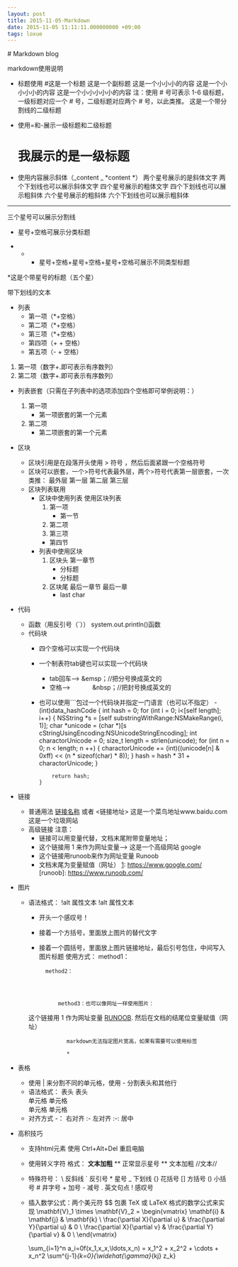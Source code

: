 ```yaml
---
layout: post
title: 2015-11-05-Markdown
date: 2015-11-05 11:11:11.000000000 +09:00
tags: loxue
---
```


\#  Markdown blog

markdown使用说明

- 标题使用
  #这是一个标题
  这是一个副标题
  这是一个小小小的内容
  这是一个小小小小的内容
  这是一个小小小小小的内容
  注：使用 # 号可表示 1-6 级标题，一级标题对应一个 # 号，二级标题对应两个 # 号，以此类推。
  这是一个带分割线的二级标题



- 使用=和-展示一级标题和二级标题

    我展示的是一级标题
    =================



- 使用内容展示斜体（_content _  *content *）
  两个星号展示的是斜体文字
  两个下划线也可以展示斜体文字
  四个星号展示的粗体文字
  四个下划线也可以展示粗斜体
  六个星号展示的粗斜体
  六个下划线也可以展示粗斜体

---

三个星号可以展示分割线

- 星号+空格可展示分类标题

- - - 星号+空格+星号+空格+星号+空格可展示不同类型标题

*这是个带星号的标题（五个星）

带下划线的文本



- 列表
  - 第一项（*+空格）
  - 第二项（*+空格）
  - 第三项（*+空格）
  - 第四项（+ + 空格）
  - 第五项（- + 空格）

1. 第一项（数字+.即可表示有序数列）
2. 第二项（数字+.即可表示有序数列）

- 列表嵌套（只需在子列表中的选项添加四个空格即可举例说明：）
  1. 第一项
     - 第一项嵌套的第一个元素
  2. 第二项
     - 第二项嵌套的第一个元素


- 区块
  - 区块引用是在段落开头使用 > 符号 ，然后后面紧跟一个空格符号
  - 区块可以嵌套，一个>符号代表最外层，两个>符号代表第一层嵌套，一次类推：
    最外层
    第一层
    第二层
    第三层
  - 区块列表联用
    - 区块中使用列表
      使用区块列表
      1. 第一项
         - 第一节
      2. 第二项
      3. 第三项
      - 第四节
    - 列表中使用区块
      1. 区块头
         第一章节
         - 分标题
         - 分标题
      2. 区块尾
         最后一章节
         最后一章
         - last char

- 代码
  - 函数（用反引号（`））
    system.out.println()函数
  - 代码块
    - 四个空格可以实现一个代码块  
    - 一个制表符tab键也可以实现一个代码块
      - tab回车—>
        &emsp；//把分号换成英文的
      - 空格—>
         &nbsp；//把封号换成英文的
    - 也可以使用```包过一个代码块并指定一门语言（也可以不指定）
          - (int)data_hashCode {
              int hash = 0;
              for (int i = 0; i<[self length]; i++) {
                  NSString *s = [self substringWithRange:NSMakeRange(i, 1)];
                  char *unicode = (char *)[s cStringUsingEncoding:NSUnicodeStringEncoding];
                  int charactorUnicode = 0;
                  size_t length = strlen(unicode);
                  for (int n = 0; n < length; n ++) {
                      charactorUnicode += (int)((unicode[n] & 0xff) << (n * sizeof(char) * 8));
                  }
                  hash = hash * 31 + charactorUnicode;
              }

              return hash;
          }


- 链接
  - 普通用法
      [链接名称](链接地址)
      或者
      <链接地址>
  	这是一个菜鸟地址www.baidu.com
  	这是一个垃圾网站
  - 高级链接
    注意：
    - 链接可以用变量代替，文档末尾附带变量地址；
    - 这个链接用 1 来作为网址变量—> 这是一个高级网站      google
    - 这个链接用runoob来作为网址变量 Runoob
    - 文档末尾为变量赋值（网址）
      [1]: https://www.google.com/
      [runoob]: https://www.runoob.com/

- 图片
  - 语法格式：
    !alt 属性文本
    !alt 属性文本
    - 开头一个感叹号！
    - 接着一个方括号，里面放上图片的替代文字
    - 接着一个圆括号，里面放上图片链接地址，最后引号包住，中间写入图片标题
      使用方式：
      	method1：


    		method2：




				method3：也可以像网址一样使用图片：

    这个链接用 1 作为网址变量 [RUNOOB][1].
    然后在文档的结尾位变量赋值（网址）

    [1]: http://img1.imgtn.bdimg.com/it/u=3422130127,1838217106&fm=26&gp=0.jpg

					markdown无法指定图片宽高，如果有需要可以使用标签

					*





- 表格
  - 使用 | 来分割不同的单元格，使用 - 分割表头和其他行
  - 语法格式：
    表头  	 表头 	    	    	    	    
    单元格 	单元格 	    	    	    	    
    单元格 	单元格 	    	    	    	    
  - 对齐方式
    -：   右对齐
    :-	左对齐
    :-:	居中

- 高积技巧
  - 支持html元素
    使用 Ctrl+Alt+Del 重启电脑
  - 使用转义字符
    格式：
        **文本加粗**
        \*\* 正常显示星号 \*\*
    文本加粗
    //文本//
  - 特殊符号：
        \   反斜线
        `   反引号
        *   星号
        _   下划线
        {}  花括号
        []  方括号
        ()  小括号
        #   井字号
        +   加号
        -   减号
        .   英文句点
        !   感叹号
  - 插入数学公式：两个美元符 $$ 包裹 TeX 或 LaTeX 格式的数学公式来实现
    \mathbf{V}_1 \times \mathbf{V}_2 =  \begin{vmatrix}
\mathbf{i} & \mathbf{j} & \mathbf{k} \\
\frac{\partial X}{\partial u} &  \frac{\partial Y}{\partial u} & 0 \\
\frac{\partial X}{\partial v} &  \frac{\partial Y}{\partial v} & 0 \\
\end{vmatrix}

    \sum_{i=1}^n a_i=0f(x_1,x_x,\ldots,x_n) = x_1^2 + x_2^2 + \cdots + x_n^2 \sum^{j-1}_{k=0}{\widehat{\gamma}_{kj} z_k}
